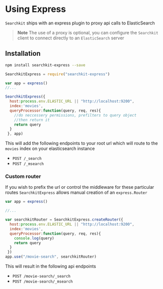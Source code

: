 # Using Express
`Searchkit` ships with an express plugin to proxy api calls to ElasticSearch
> **Note** The use of a proxy is optional, you can configure the `Searchkit` client to connect directly to an `ElasticSearch` server

## Installation

```sh
npm install searchkit-express --save
```

```js
SearchkitExpress = require("searchkit-express")
```

```js
var app = express()
//...

SearchkitExpress({
  host:process.env.ELASTIC_URL || "http://localhost:9200",  
  index:'movies',
  queryProcessor:function(query, req, res){
    //do neccessery permissions, prefilters to query object
    //then return it
    return query
  }
 }, app)
 ```

 This will add the following endpoints to your root url which will route to the `movies` index on your elasticsearch instance
 * `POST /_search`
 * `POST /_msearch`


### Custom router
If you wish to prefix the url or control the middleware for these particular routes `SearchkitExpress` allows manual creation of an `express.Router`

```js
var app = express()

//...

var searchkitRouter = SearchkitExpress.createRouter({
  host:process.env.ELASTIC_URL || "http://localhost:9200",  
  index:'movies',
  queryProcessor:function(query, req, res){
    console.log(query)    
    return query
  }
 })
app.use("/movie-search", searchkitRouter)
```
This will result in the following api endpoints

 * `POST /movie-search/_search`
 * `POST /movie-search/_msearch`
